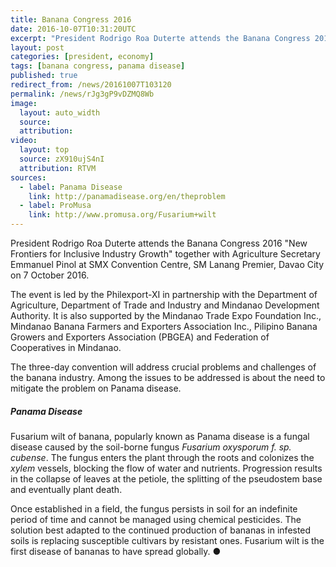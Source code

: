 ```yaml
---
title: Banana Congress 2016
date: 2016-10-07T10:31:20UTC
excerpt: "President Rodrigo Roa Duterte attends the Banana Congress 2016 together with Agriculture Secretary Emmanuel Pinol at SMX Davao Convention Centre, Davao City on 7 October 2016."
layout: post
categories: [president, economy]
tags: [banana congress, panama disease]
published: true
redirect_from: /news/20161007T103120
permalink: /news/rJg3gP9vDZMQ8Wb
image:
  layout: auto_width
  source: 
  attribution: 
video:
  layout: top
  source: zX910ujS4nI
  attribution: RTVM
sources:
  - label: Panama Disease
    link: http://panamadisease.org/en/theproblem
  - label: ProMusa 
    link: http://www.promusa.org/Fusarium+wilt
---
```


President Rodrigo Roa Duterte attends the Banana Congress 2016 "New Frontiers for Inclusive Industry Growth" together with Agriculture Secretary Emmanuel Pinol at SMX Convention Centre, SM Lanang Premier, Davao City
on 7 October 2016.

The event is led by the Philexport-XI in partnership with the Department of Agriculture, Department of Trade and Industry and Mindanao Development Authority. It is also supported by the Mindanao Trade Expo Foundation Inc., Mindanao Banana Farmers and Exporters Association Inc., Pilipino Banana Growers and Exporters Association (PBGEA) and Federation of Cooperatives in Mindanao.

The three-day convention will address crucial problems and challenges of the banana industry.
Among the issues to be addressed is about the need to mitigate the problem on Panama disease.

##### Panama Disease

Fusarium wilt of banana, popularly known as Panama disease is a fungal disease caused by the soil-borne fungus _Fusarium oxysporum f. sp. cubense_.
The fungus enters the plant through the roots and colonizes the _xylem_ vessels, blocking the flow of water and nutrients.
Progression results in the collapse of leaves at the petiole, the splitting of the pseudostem base and eventually plant death.

Once established in a field, the fungus persists in soil for an indefinite period of time and cannot be managed using chemical pesticides.
The solution best adapted to the continued production of bananas in infested soils is replacing susceptible cultivars by resistant ones.
Fusarium wilt is the first disease of bananas to have spread globally.
&#x25cf;


